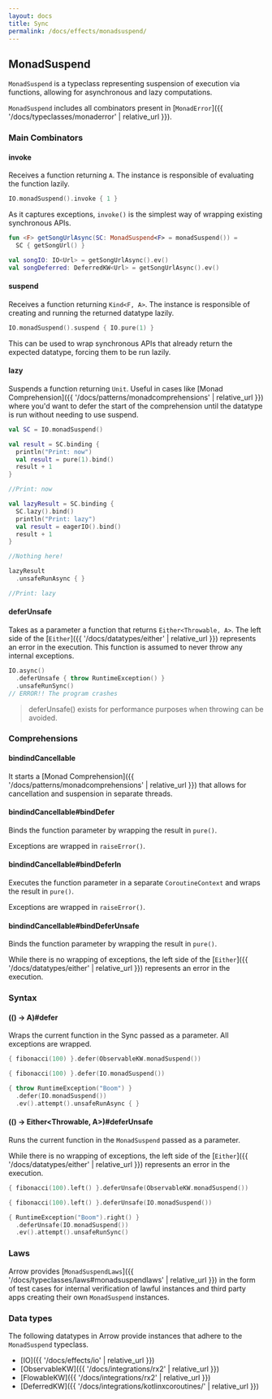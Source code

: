 ```yaml
---
layout: docs
title: Sync
permalink: /docs/effects/monadsuspend/
---
```


## MonadSuspend

`MonadSuspend` is a typeclass representing suspension of execution via functions, allowing for asynchronous and lazy computations.

`MonadSuspend` includes all combinators present in [`MonadError`]({{ '/docs/typeclasses/monaderror' | relative_url }}).

### Main Combinators

#### invoke

Receives a function returning `A`. The instance is responsible of evaluating the function lazily.

```kotlin
IO.monadSuspend().invoke { 1 }
```

As it captures exceptions, `invoke()` is the simplest way of wrapping existing synchronous APIs.

```kotlin
fun <F> getSongUrlAsync(SC: MonadSuspend<F> = monadSuspend()) =
  SC { getSongUrl() }

val songIO: IO<Url> = getSongUrlAsync().ev()
val songDeferred: DeferredKW<Url> = getSongUrlAsync().ev()
```

#### suspend

Receives a function returning `Kind<F, A>`. The instance is responsible of creating and running the returned datatype lazily.

```kotlin
IO.monadSuspend().suspend { IO.pure(1) }
```

This can be used to wrap synchronous APIs that already return the expected datatype, forcing them to be run lazily.

#### lazy

Suspends a function returning `Unit`.
Useful in cases like [Monad Comprehension]({{ '/docs/patterns/monadcomprehensions' | relative_url }}) where you'd want to defer the start of the comprehension until the datatype is run without needing to use suspend.

```kotlin
val SC = IO.monadSuspend()

val result = SC.binding {
  println("Print: now")
  val result = pure(1).bind()
  result + 1
}

//Print: now

val lazyResult = SC.binding {
  SC.lazy().bind()
  println("Print: lazy")
  val result = eagerIO().bind()
  result + 1
}

//Nothing here!

lazyResult
  .unsafeRunAsync { }

//Print: lazy
```

#### deferUnsafe

Takes as a parameter a function that returns `Either<Throwable, A>`.
The left side of the [`Either`]({{ '/docs/datatypes/either' | relative_url }}) represents an error in the execution.
This function is assumed to never throw any internal exceptions.

```kotlin
IO.async()
  .deferUnsafe { throw RuntimeException() }
  .unsafeRunSync()
// ERROR!! The program crashes
```

> deferUnsafe() exists for performance purposes when throwing can be avoided.

### Comprehensions

#### bindindCancellable

It starts a [Monad Comprehension]({{ '/docs/patterns/monadcomprehensions' | relative_url }}) that allows for cancellation and suspension in separate threads.

#### bindindCancellable#bindDefer

Binds the function parameter by wrapping the result in `pure()`.

Exceptions are wrapped in `raiseError()`.

#### bindindCancellable#bindDeferIn

Executes the function parameter in a separate `CoroutineContext` and wraps the result in `pure()`.

Exceptions are wrapped in `raiseError()`.

#### bindindCancellable#bindDeferUnsafe

Binds the function parameter by wrapping the result in `pure()`.

While there is no wrapping of exceptions, the left side of the [`Either`]({{ '/docs/datatypes/either' | relative_url }}) represents an error in the execution.

### Syntax

#### (() -> A)#defer

Wraps the current function in the Sync passed as a parameter. All exceptions are wrapped.

```kotlin
{ fibonacci(100) }.defer(ObservableKW.monadSuspend())
```

```kotlin
{ fibonacci(100) }.defer(IO.monadSuspend())
```

```kotlin
{ throw RuntimeException("Boom") }
  .defer(IO.monadSuspend())
  .ev().attempt().unsafeRunAsync { }
```

#### (() -> Either<Throwable, A>)#deferUnsafe

Runs the current function in the `MonadSuspend` passed as a parameter.

While there is no wrapping of exceptions, the left side of the [`Either`]({{ '/docs/datatypes/either' | relative_url }}) represents an error in the execution.

```kotlin
{ fibonacci(100).left() }.deferUnsafe(ObservableKW.monadSuspend())
```

```kotlin
{ fibonacci(100).left() }.deferUnsafe(IO.monadSuspend())
```

```kotlin
{ RuntimeException("Boom").right() }
  .deferUnsafe(IO.monadSuspend())
  .ev().attempt().unsafeRunSync()
```

### Laws

Arrow provides [`MonadSuspendLaws`]({{ '/docs/typeclasses/laws#monadsuspendlaws' | relative_url }}) in the form of test cases for internal verification of lawful instances and third party apps creating their own `MonadSuspend` instances.

### Data types

The following datatypes in Arrow provide instances that adhere to the `MonadSuspend` typeclass.

- [IO]({{ '/docs/effects/io' | relative_url }})
- [ObservableKW]({{ '/docs/integrations/rx2' | relative_url }})
- [FlowableKW]({{ '/docs/integrations/rx2' | relative_url }})
- [DeferredKW]({{ '/docs/integrations/kotlinxcoroutines/' | relative_url }})
